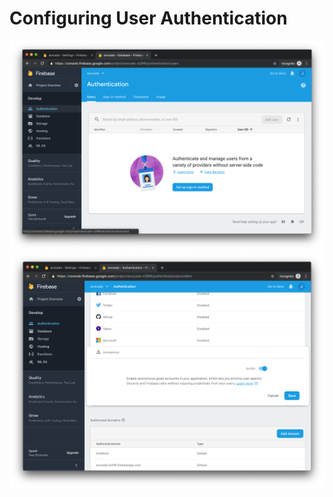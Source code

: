# Configuring User Authentication

![Alt](assets/07-set-sign-in-method.png "a")
![Alt](assets/08-enable-anonymous-auth.png "a")
 